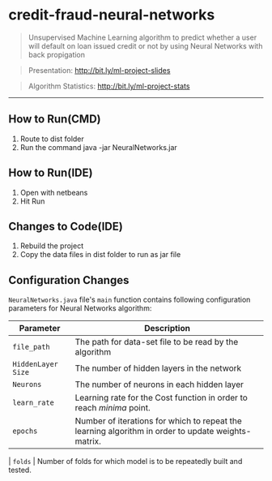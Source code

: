 # credit-fraud-neural-networks
> Unsupervised Machine Learning algorithm to predict whether a user will default on loan issued credit or not by using
Neural Networks with back propigation

> Presentation: http://bit.ly/ml-project-slides

> Algorithm Statistics: http://bit.ly/ml-project-stats
___
## How to Run(CMD)
1. Route to dist folder
2. Run the command java -jar NeuralNetworks.jar
## How to Run(IDE)
1. Open with netbeans
2. Hit Run
## Changes to Code(IDE)
1. Rebuild the project
2. Copy the data files in dist folder to run as jar file

## Configuration Changes
`NeuralNetworks.java` file's `main` function contains following configuration parameters for Neural Networks algorithm:

| Parameter                | Description                                                                                                                 |
| ------------------------ | --------------------------------------------------------------------------------------------------------------------------- |
| `file_path`              | The path for data-set file to be read by the algorithm                                                                      |
| `HiddenLayer Size`    | The number of hidden layers in the network           |
| `Neurons`    | The number of neurons in each hidden layer           |
| `learn_rate`             | Learning rate for the Cost function in order to reach _minima_ point.                                                        |
| `epochs`                 | Number of iterations for which to repeat the learning algorithm in order to update weights-matrix. 

| `folds`                 | Number of folds for which model is to be repeatedly built and tested.
